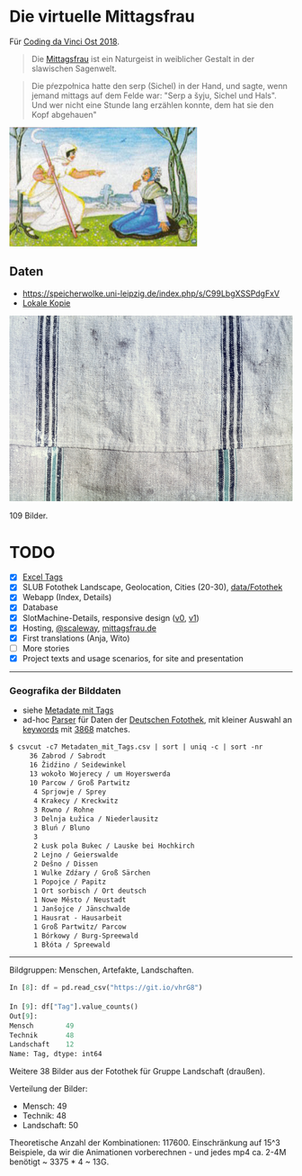 # Die virtuelle Mittagsfrau

Für [Coding da Vinci Ost 2018](https://codingdavinci.de/events/ost/).

> Die [Mittagsfrau](https://de.wikipedia.org/wiki/Mittagsfrau) ist ein Naturgeist in weiblicher Gestalt in der slawischen Sagenwelt.

> Die pŕezpołnica hatte den serp (Sichel) in der Hand, und sagte, wenn jemand
> mittags auf dem Felde war: "Serp a šyju, Sichel und Hals". Und wer nicht eine
> Stunde lang erzählen konnte, dem hat sie den Kopf abgehauen"

![Lady Midday](images/Briefmarke_Sorbische_Sagen_-_Mittagsfrau_und_Nochtenerin_Crop.jpg)

## Daten

* https://speicherwolke.uni-leipzig.de/index.php/s/C99LbgXSSPdgFxV
* [Lokale Kopie](https://github.com/sophiamanns/virtuelle_mittagsfrau/tree/master/data)

![XXI 12_008](https://raw.githubusercontent.com/sophiamanns/virtuelle_mittagsfrau/master/data/DatenFlachs_Bilder/XXI%2012_008.jpg)

109 Bilder.


# TODO

* [x] [Excel Tags](https://github.com/sophiamanns/virtuelle_mittagsfrau/tree/master/data/Fotothek)
* [x] SLUB Fotothek Landscape, Geolocation, Cities (20-30), [data/Fotothek](https://github.com/sophiamanns/virtuelle_mittagsfrau/tree/master/data/Fotothek)
* [x] Webapp (Index, Details)
* [x] Database
* [x] SlotMachine-Details, responsive design ([v0](https://i.imgur.com/JFnEcS3.gif"), [v1](https://i.imgur.com/hm5CSz8.mp4))
* [x] Hosting, [@scaleway](http://51.15.235.18), [mittagsfrau.de](http://mittagsfrau.de)
* [x] First translations (Anja, Wito)
* [ ] More stories
* [x] Project texts and usage scenarios, for site and presentation

----

### Geografika der Bilddaten

* siehe [Metadate mit Tags](https://github.com/sophiamanns/virtuelle_mittagsfrau/blob/master/data/Metadaten_mit_Tags.csv)
* ad-hoc
  [Parser](https://github.com/sophiamanns/virtuelle_mittagsfrau/blob/master/fotothek.go)
für Daten der [Deutschen Fotothek](http://www.deutschefotothek.de/), mit
kleiner Auswahl an
[keywords](https://github.com/sophiamanns/virtuelle_mittagsfrau/blob/3a35b323078bdb62dccb0e42383527f113e9b78f/fotothek.go#L22-L36)
mit
[3868](https://raw.githubusercontent.com/sophiamanns/virtuelle_mittagsfrau/master/data/fotothek.jsonl)
matches.

```shell
$ csvcut -c7 Metadaten_mit_Tags.csv | sort | uniq -c | sort -nr
     36 Zabrod / Sabrodt
     16 Židźino / Seidewinkel
     13 wokoło Wojerecy / um Hoyerswerda
     10 Parcow / Groß Partwitz
      4 Sprjowje / Sprey
      4 Krakecy / Kreckwitz
      3 Rowno / Rohne
      3 Delnja Łužica / Niederlausitz
      3 Bluń / Bluno
      3
      2 Łusk pola Bukec / Lauske bei Hochkirch
      2 Lejno / Geierswalde
      2 Dešno / Dissen
      1 Wulke Zdźary / Groß Särchen
      1 Popojce / Papitz
      1 Ort sorbisch / Ort deutsch
      1 Nowe Město / Neustadt
      1 Janšojce / Jänschwalde
      1 Hausrat - Hausarbeit
      1 Groß Partwitz/ Parcow
      1 Bórkowy / Burg-Spreewald
      1 Błóta / Spreewald
```

----

Bildgruppen: Menschen, Artefakte, Landschaften.

```python
In [8]: df = pd.read_csv("https://git.io/vhrG8")

In [9]: df["Tag"].value_counts()
Out[9]:
Mensch        49
Technik       48
Landschaft    12
Name: Tag, dtype: int64
```

Weitere 38 Bilder aus der Fotothek für Gruppe Landschaft (draußen).

Verteilung der Bilder:

* Mensch: 49
* Technik: 48
* Landschaft: 50

Theoretische Anzahl der Kombinationen: 117600. Einschränkung auf 15^3
Beispiele, da wir die Animationen vorberechnen - und jedes mp4 ca. 2-4M
benötigt ~ 3375 * 4 ~ 13G.

